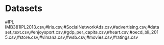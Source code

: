 # Datasets

#IPL IMB381IPL2013.csv,#Iris.csv,#SocialNetworkAds.csv,#advertising.csv,#dataset_text.csv,#enjoysport.csv,#gdp_per_capita.csv,#heart.csv,#oecd_bli_2015.csv,#store.csv,#vimana.csv,#wsb.csv,#movies.csv,#ratings.csv
